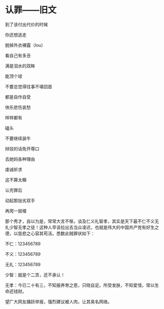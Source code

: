 # 认罪——旧文 #
到了该付出代价的时候

你还想逃走

脱掉外衣裸露（lou）

看自己有多丑

满是泪水的双眸

能顶个球

不要总觉得往事不堪回首

都是自作自受

快乐悲伤哀愁

样样都有

磕头

不要继续装牛

辩驳的话免开尊口

去她妈各种理由

虔诚祈求

这不算太糗

认完罪后

动起那拙劣双手

再爬一层楼

那个秀才，自以为是，常常大言不惭，谈及仁义礼智孝，其实是天下最不仁不义无礼少智无孝之徒！这种人早该拉出去当众凌迟，也就是伟大的中国共产党有好生之德，以慈悲之心容其苟活。悉数此贼罪状如下：

不仁：123456789

不义：123456789

无礼：123456789

少智：就是个二货，还不承认！

无孝：今已二十有三，不知报养育之恩，只晓自足。所受发肤，不知爱惜，常以生命还钱财。

望广大网友踊跃举报，强烈建议被人肉，让其臭名网络。